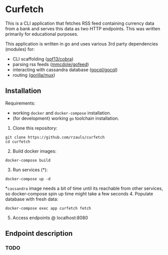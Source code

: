 # Curfetch

This is a CLI application that fetches RSS feed containing currency data from a bank
and serves this data as two HTTP endpoints. This was written primarily for educational purposes.

This application is written in go and uses various 3rd party dependencies (modules) for:
 - CLI scaffolding ([spf13/cobra](https://github.com/spf13/cobra)) 
 - parsing rss feeds ([mmcdole/gofeed](https://github.com/mmcdole/gofeed))
 - interacting with cassandra database ([gocql/gocql](https://github.com/gocql/gocql))
 - routing ([gorilla/mux](https://github.com/gorilla/mux))

## Installation
Requirements: 
 - working `docker` and `docker-compose` installation.
 - (for development) working `go` toolchain installation.

1. Clone this repository:
```shell
git clone https://github.com/rzauls/curfetch
cd curfetch
```
2. Build docker images:
```shell
docker-compose build
```
3. Run services (*):
```shell
docker-compose up -d
```
*`cassandra` image needs a bit of time until its reachable from other services, so docker-compose spin up time might take a few seconds
4. Populate database with fresh data:
```shell
docker-compose exec app curfetch fetch
```
5. Access endpoints @ localhost:8080

## Endpoint description

### TODO